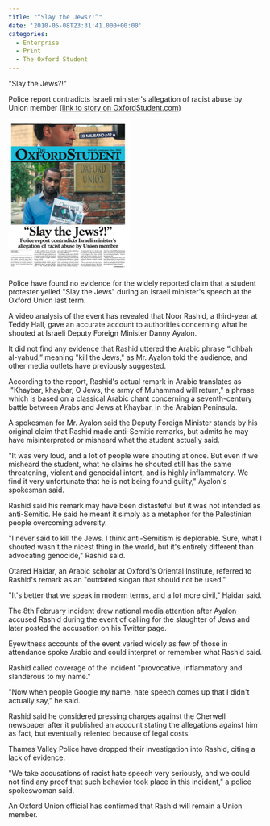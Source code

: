 ```yaml
---
title: "“Slay the Jews?!”"
date: '2010-05-08T23:31:41.000+00:00'
categories:
  - Enterprise
  - Print
  - The Oxford Student
---
```


"Slay the Jews?!"

Police report contradicts Israeli minister's allegation of racist abuse by Union member (<a href="http://oxfordstudent.com/2010/05/09/slay-the-jews/">link to story on OxfordStudent.com</a>)

<a href="/assets/Picture-2-241x300.png"><img class="alignright" title="Picture 2" src="/assets/Picture-2.png" alt="Picture 2" /></a>

Police have found no evidence for the widely reported claim that a student protester yelled "Slay the Jews" during an Israeli minister's speech at the Oxford Union last term.

A video analysis of the event has revealed that Noor Rashid, a third-year at Teddy Hall, gave an accurate account to authorities concerning what he shouted at Israeli Deputy Foreign Minister Danny Ayalon.

It did not find any evidence that Rashid uttered the Arabic phrase “Idhbah al-yahud,” meaning "kill the Jews," as Mr. Ayalon told the audience, and other media outlets have previously suggested.

According to the report, Rashid's actual remark in Arabic translates as  "Khaybar, khaybar, O Jews, the army of Muhammad will return," a phrase which is based on a classical Arabic chant concerning a seventh-century battle between Arabs and Jews at Khaybar, in the Arabian Peninsula.

A spokesman for Mr. Ayalon said the Deputy Foreign Minister stands by his original claim that Rashid made anti-Semitic remarks, but admits he may have misinterpreted or misheard what the student actually said.

"It was very loud, and a lot of people were shouting at once. But even if we misheard the student, what he claims he shouted still has the same threatening, violent and genocidal intent, and is highly inflammatory. We find it very unfortunate that he is not being found guilty," Ayalon's spokesman said.

Rashid said his remark may have been distasteful but it was not intended as anti-Semitic. He said he meant it simply as a metaphor for the Palestinian people overcoming adversity.

"I never said to kill the Jews. I think anti-Semitism is deplorable. Sure, what I shouted wasn't the nicest thing in the world, but it's entirely different than advocating genocide," Rashid said.

Otared Haidar, an Arabic scholar at Oxford's Oriental Institute, referred to Rashid's remark as an "outdated slogan that should not be used."

"It's better that we speak in modern terms, and a lot more civil," Haidar said.

The 8th February incident drew national media attention after Ayalon accused Rashid during the event of calling for the slaughter of Jews and later posted the accusation on his Twitter page.

Eyewitness accounts of the event varied widely as few of those in attendance spoke Arabic and could interpret or remember what Rashid said.

Rashid called coverage of the incident "provocative, inflammatory and slanderous to my name."

"Now when people Google my name, hate speech comes up that I didn't actually say," he said.

Rashid said he considered pressing charges against the Cherwell newspaper after it published an account stating the allegations against him as fact, but eventually relented because of legal costs.

Thames Valley Police have dropped their investigation into Rashid, citing a lack of evidence.

"We take accusations of racist hate speech very seriously, and we could not find any proof that such behavior took place in this incident," a police spokeswoman said.

An Oxford Union official has confirmed that Rashid will remain a Union member.
